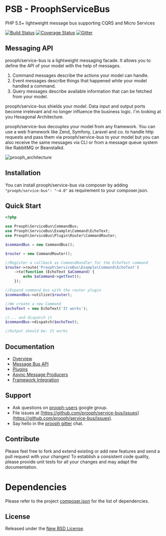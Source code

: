 PSB - ProophServiceBus
======================

PHP 5.5+ lightweight message bus supporting CQRS and Micro Services

[![Build Status](https://travis-ci.org/prooph/service-bus.png?branch=master)](https://travis-ci.org/prooph/service-bus)
[![Coverage Status](https://coveralls.io/repos/prooph/service-bus/badge.svg?branch=master&service=github)](https://coveralls.io/github/prooph/service-bus?branch=master)
[![Gitter](https://badges.gitter.im/Join%20Chat.svg)](https://gitter.im/prooph/improoph)

Messaging API
-------------

prooph/service-bus is a lightweight messaging facade.
It allows you to define the API of your model with the help of messages.

1. Command messages describe the actions your model can handle.
2. Event messages describe things that happened while your model handled a command.
3. Query messages describe available information that can be fetched from your model.

prooph/service-bus shields your model. Data input and output ports become irrelevant and no longer influence the business logic.
I'm looking at you Hexagonal Architecture.

prooph/service-bus decouples your model from any framework. You can use a
web framework like Zend, Symfony, Laravel and co. to handle http requests and pass them via prooph/service-bus to your model
but you can also receive the same messages via CLI or from a message queue system like RabbitMQ or Beanstalkd.

![prooph_architecture](https://raw.githubusercontent.com/prooph/proophessor/master/docs/book/img/prooph_overview.png)


Installation
------------

You can install prooph/service-bus via composer by adding `"prooph/service-bus": "~4.0"` as requirement to your composer.json.

Quick Start
-----------

```php
<?php

use Prooph\ServiceBus\CommandBus;
use Prooph\ServiceBus\Example\Command\EchoText;
use Prooph\ServiceBus\Plugin\Router\CommandRouter;

$commandBus = new CommandBus();

$router = new CommandRouter();

//Register a callback as CommandHandler for the EchoText command
$router->route('Prooph\ServiceBus\Example\Command\EchoText')
    ->to(function (EchoText $aCommand) {
        echo $aCommand->getText();
    });

//Expand command bus with the router plugin
$commandBus->utilize($router);

//We create a new Command
$echoText = new EchoText('It works');

//... and dispatch it
$commandBus->dispatch($echoText);

//Output should be: It works
```

Documentation
-------------

- [Overview](docs/service_bus_system.md)
- [Message Bus API](docs/message_bus.md)
- [Plugins](docs/plugins.md)
- [Async Message Producers](docs/async_message_producer.md)
- [Framework Integration](docs/factories.md)

Support
-------

- Ask questions on [prooph-users](https://groups.google.com/forum/?hl=de#!forum/prooph) google group.
- File issues at [https://github.com/prooph/service-bus/issues](https://github.com/prooph/service-bus/issues).
- Say hello in the [prooph gitter](https://gitter.im/prooph/improoph) chat.

Contribute
----------

Please feel free to fork and extend existing or add new features and send a pull request with your changes!
To establish a consistent code quality, please provide unit tests for all your changes and may adapt the documentation.

# Dependencies

Please refer to the project [composer.json](composer.json) for the list of dependencies.

License
-------

Released under the [New BSD License](LICENSE).
